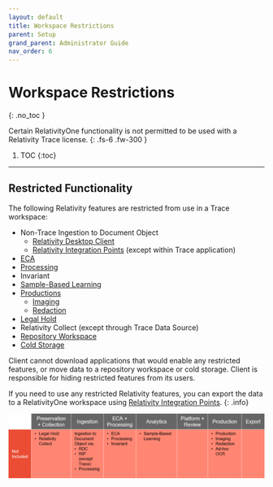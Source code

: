 ```yaml
---
layout: default
title: Workspace Restrictions
parent: Setup
grand_parent: Administrator Guide
nav_order: 6
---
```


# Workspace Restrictions
{: .no_toc }

Certain RelativityOne functionality is not permitted to be used with a Relativity Trace license.
{: .fs-6 .fw-300 }

1. TOC
{:toc}

---

## Restricted Functionality

The following Relativity features are restricted from use in a Trace workspace:

* Non-Trace Ingestion to Document Object
  * [Relativity Desktop Client](https://help.relativity.com/RelativityOne/Content/Relativity/Relativity_Desktop_Client/Relativity_Desktop_Client.htm)
  * [Relativity Integration Points](https://help.relativity.com/RelativityOne/Content/Relativity/Relativity_Integration_Points/Relativity_Integration_Points.htm) (except within Trace application)
* [ECA](https://help.relativity.com/RelativityOne/Content/Relativity/ECA_and_Investigation/ECA_and_Investigation.htm)
* [Processing](https://help.relativity.com/RelativityOne/Content/Relativity/Processing/Processing_in_Relativity.htm)
* Invariant
* [Sample-Based Learning](https://help.relativity.com/RelativityOne/Content/Relativity/Assisted_Review/Assisted_Review_Workflow.htm)
* [Productions](https://help.relativity.com/RelativityOne/Content/Site_Resources/Production.htm)
  * [Imaging](https://help.relativity.com/RelativityOne/Content/Relativity/Imaging/Imaging.htm)
  * [Redaction](https://help.relativity.com/RelativityOne/Content/Site_Resources/Supporting_applications_R1.htm#Redactions)
* [Legal Hold](https://help.relativity.com/RelativityOne/Content/Relativity_Legal_Hold/Relativity_Legal_Hold.htm)
* Relativity Collect (except through Trace Data Source)
* [Repository Workspace](https://help.relativity.com/RelativityOne/Content/Relativity/RelativityOne_document_repository.htm)
* [Cold Storage](https://help.relativity.com/RelativityOne/Content/Relativity/Workspaces/Workspaces.htm?%20storage#Cold)

Client cannot download applications that would enable any restricted features, or move data to a repository workspace or cold storage. Client is responsible for hiding restricted features from its users.

If you need to use any restricted Relativity features, you can export the data to a RelativityOne workspace using [Relativity Integration Points](https://help.relativity.com/RelativityOne/Content/Relativity/Relativity_Integration_Points/Relativity_Integration_Points.htm).
{: .info}

![](media/workspace_restrictions/trace_workspace_restrictions.png)